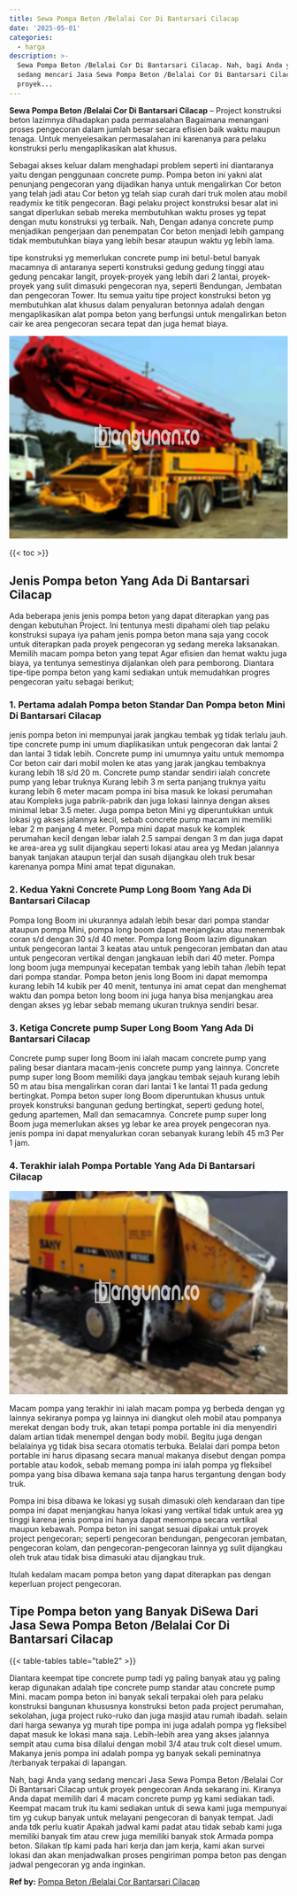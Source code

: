 ```yaml
---
title: Sewa Pompa Beton /Belalai Cor Di Bantarsari Cilacap
date: '2025-05-01'
categories:
  - harga
description: >-
  Sewa Pompa Beton /Belalai Cor Di Bantarsari Cilacap. Nah, bagi Anda yang
  sedang mencari Jasa Sewa Pompa Beton /Belalai Cor Di Bantarsari Cilacap untuk
  proyek...
---
```


**Sewa Pompa Beton /Belalai Cor Di Bantarsari Cilacap** – Project konstruksi beton lazimnya dihadapkan pada permasalahan Bagaimana menangani proses pengecoran dalam jumlah besar secara efisien baik waktu maupun tenaga. Untuk menyelesaikan permasalahan ini karenanya para pelaku konstruksi perlu mengaplikasikan alat khusus.

Sebagai akses keluar dalam menghadapi problem seperti ini diantaranya yaitu dengan penggunaan concrete pump. Pompa beton ini yakni alat penunjang pengecoran yang dijadikan hanya untuk mengalirkan Cor beton yang telah jadi atau Cor beton yg telah siap curah dari truk molen atau mobil readymix ke titik pengecoran. Bagi pelaku project konstruksi besar alat ini sangat diperlukan sebab mereka membutuhkan waktu proses yg tepat dengan mutu konstruksi yg terbaik. Nah, Dengan adanya concrete pump menjadikan pengerjaan dan penempatan Cor beton menjadi lebih gampang tidak membutuhkan biaya yang lebih besar ataupun waktu yg lebih lama.

tipe konstruksi yg memerlukan concrete pump ini betul-betul banyak macamnya di antaranya seperti konstruksi gedung gedung tinggi atau gedung pencakar langit, proyek-proyek yang lebih dari 2 lantai, proyek-proyek yang sulit dimasuki pengecoran nya, seperti Bendungan, Jembatan dan pengecoran Tower. Itu semua yaitu tipe project konstruksi beton yg membutuhkan alat khusus dalam penyaluran betonnya adalah dengan mengaplikasikan alat pompa beton yang berfungsi untuk mengalirkan beton cair ke area pengecoran secara tepat dan juga hemat biaya.

![Sewa Pompa Beton /Belalai Cor Di Bantarsari Cilacap](/images/sewa-concrete-pump-31.png)

{{< toc >}}

## Jenis Pompa beton Yang Ada Di Bantarsari Cilacap

Ada beberapa jenis jenis pompa beton yang dapat diterapkan yang pas dengan kebutuhan Project. Ini tentunya mesti dipahami oleh tiap pelaku konstruksi supaya iya paham jenis pompa beton mana saja yang cocok untuk diterapkan pada proyek pengecoran yg sedang mereka laksanakan. Memilih macam pompa beton yang tepat Agar efisien dan hemat waktu juga biaya, ya tentunya semestinya dijalankan oleh para pemborong. Diantara tipe-tipe pompa beton yang kami sediakan untuk memudahkan progres pengecoran yaitu sebagai berikut;

### 1\. Pertama adalah Pompa beton Standar Dan Pompa beton Mini Di Bantarsari Cilacap

jenis pompa beton ini mempunyai jarak jangkau tembak yg tidak terlalu jauh. tipe concrete pump ini umum diaplikasikan untuk pengecoran dak lantai 2 dan lantai 3 tidak lebih. Concrete pump ini umumnya yaitu untuk memompa Cor beton cair dari mobil molen ke atas yang jarak jangkau tembaknya kurang lebih 18 s/d 20 m. Concrete pump standar sendiri ialah concrete pump yang lebar truknya Kurang lebih 3 m serta panjang truknya yaitu kurang lebih 6 meter macam pompa ini bisa masuk ke lokasi perumahan atau Kompleks juga pabrik-pabrik dan juga lokasi lainnya dengan akses minimal lebar 3.5 meter. Juga pompa beton Mini yg diperuntukkan untuk lokasi yg akses jalannya kecil, sebab concrete pump macam ini memiliki lebar 2 m panjang 4 meter. Pompa mini dapat masuk ke komplek perumahan kecil dengan lebar ialah 2.5 sampai dengan 3 m dan juga dapat ke area-area yg sulit dijangkau seperti lokasi atau area yg Medan jalannya banyak tanjakan ataupun terjal dan susah dijangkau oleh truk besar karenanya pompa Mini amat tepat digunakan.

### 2\. Kedua Yakni Concrete Pump Long Boom Yang Ada Di Bantarsari Cilacap

Pompa long Boom ini ukurannya adalah lebih besar dari pompa standar ataupun pompa Mini, pompa long boom dapat menjangkau atau menembak coran s/d dengan 30 s/d 40 meter. Pompa long Boom lazim digunakan untuk pengecoran lantai 3 keatas atau untuk pengecoran jembatan dan atau untuk pengecoran vertikal dengan jangkauan lebih dari 40 meter. Pompa long boom juga mempunyai kecepatan tembak yang lebih tahan /lebih tepat dari pompa standar. Pompa beton jenis long Boom ini dapat memompa kurang lebih 14 kubik per 40 menit, tentunya ini amat cepat dan menghemat waktu dan pompa beton long boom ini juga hanya bisa menjangkau area dengan akses yg lebar sebab memang ukuran truknya sendiri besar.

### 3\. Ketiga Concrete pump Super Long Boom Yang Ada Di Bantarsari Cilacap

Concrete pump super long Boom ini ialah macam concrete pump yang paling besar diantara macam-jenis concrete pump yang lainnya. Concrete pump super long Boom memiliki daya jangkau tembak sejauh kurang lebih 50 m atau bisa mengalirkan coran dari lantai 1 ke lantai 11 pada gedung bertingkat. Pompa beton super long Boom diperuntukan khusus untuk proyek konstruksi bangunan gedung bertingkat, seperti gedung hotel, gedung apartemen, Mall dan semacamnya. Concrete pump super long Boom juga memerlukan akses yg lebar ke area proyek pengecoran nya. jenis pompa ini dapat menyalurkan coran sebanyak kurang lebih 45 m3 Per 1 jam.

### 4\. Terakhir ialah Pompa Portable Yang Ada Di Bantarsari Cilacap

![Sewa Pompa Beton /Belalai Cor Di Bantarsari Cilacap](/images/sewa-concrete-pump-30.png)

Macam pompa yang terakhir ini ialah macam pompa yg berbeda dengan yg lainnya sekiranya pompa yg lainnya ini diangkut oleh mobil atau pompanya merekat dengan body truk, akan tetapi pompa portable ini dia menyendiri dalam artian tidak menempel dengan body mobil. Begitu juga dengan belalainya yg tidak bisa secara otomatis terbuka. Belalai dari pompa beton portable ini harus dipasang secara manual makanya disebut dengan pompa portable atau kodok, sebab memang pompa ini ialah pompa yg fleksibel pompa yang bisa dibawa kemana saja tanpa harus tergantung dengan body truk.

Pompa ini bisa dibawa ke lokasi yg susah dimasuki oleh kendaraan dan tipe pompa ini dapat menjangkau hanya lokasi yang vertikal tidak untuk area yg tinggi karena jenis pompa ini hanya dapat memompa secara vertikal maupun kebawah. Pompa beton ini sangat sesuai dipakai untuk proyek project pengecoran; seperti pengecoran bendungan, pengecoran jembatan, pengecoran kolam, dan pengecoran-pengecoran lainnya yg sulit dijangkau oleh truk atau tidak bisa dimasuki atau dijangkau truk.

Itulah kedalam macam pompa beton yang dapat diterapkan pas dengan keperluan project pengecoran.

## Tipe Pompa beton yang Banyak DiSewa Dari Jasa Sewa Pompa Beton /Belalai Cor Di Bantarsari Cilacap

{{< table-tables table="table2" >}}

Diantara keempat tipe concrete pump tadi yg paling banyak atau yg paling kerap digunakan adalah tipe concrete pump standar atau concrete pump Mini. macam pompa beton ini banyak sekali terpakai oleh para pelaku konstruksi bangunan khususnya konstruksi beton pada project perumahan, sekolahan, juga project ruko-ruko dan juga masjid atau rumah ibadah. selain dari harga sewanya yg murah tipe pompa ini juga adalah pompa yg fleksibel dapat masuk ke lokasi mana saja. Lebih-lebih area yang akses jalannya sempit atau cuma bisa dilalui dengan mobil 3/4 atau truk colt diesel umum. Makanya jenis pompa ini adalah pompa yg banyak sekali peminatnya /terbanyak terpakai di lapangan.

Nah, bagi Anda yang sedang mencari Jasa Sewa Pompa Beton /Belalai Cor Di Bantarsari Cilacap untuk proyek pengecoran Anda sekarang ini. Kiranya Anda dapat memilih dari 4 macam concrete pump yg kami sediakan tadi. Keempat macam truk itu kami sediakan untuk di sewa kami juga mempunyai tim yg cukup banyak untuk melayani pengecoran di banyak tempat. Jadi anda tdk perlu kuatir Apakah jadwal kami padat atau tidak sebab kami juga memiliki banyak tim atau crew juga memiliki banyak stok Armada pompa beton. Silakan tlp kami pada hari kerja dan jam kerja, kami akan survei lokasi dan akan menjadwalkan proses pengiriman pompa beton pas dengan jadwal pengecoran yg anda inginkan.

**Ref by:** [Pompa Beton /Belalai Cor Bantarsari Cilacap](https://id.wikipedia.org/wiki/Pompa)
